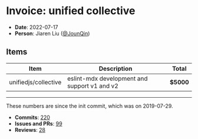 # Invoice: unified collective

- **Date**: 2022-07-17
- **Person**: Jiaren Liu ([@JounQin](https://github.com/JounQin))

## Items

| Item                 | Description                                  | Total     |
| -------------------- | -------------------------------------------- | --------- |
| unifiedjs/collective | eslint-mdx development and support v1 and v2 | **$5000** |

---

These numbers are since the init commit, which was on 2019-07-29.

- **Commits**: [220](https://github.com/search?l=&q=author%3AJounQin+committer-date%3A%222019-07-29..2022-06-30%22+repo%3Amdx-js%2Feslint-mdx&type=commits)
- **Issues and PRs**: [99](https://github.com/search?l=&q=author%3AJounQin+committer-date%3A%222019-07-29..2022-06-30%22+repo%3Amdx-js%2Feslint-mdx+is%3Aissue&type=issues)
- **Reviews**: [28](https://github.com/search?q=reviewed-by%3AJounQin+created%3A%222019-07-29..2022-06-30%22+repo%3Amdx-js%2Feslint-mdx)
